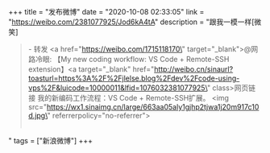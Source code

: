 +++
title = "发布微博"
date = "2020-10-08 02:33:05"
link = "https://weibo.com/2381077925/Jod6kA4tA"
description = "跟我一模一样[微笑]<br><blockquote> - 转发 <a href=\"https://weibo.com/1715118170\" target=\"_blank\">@网路冷眼</a>: 【My new coding workflow: VS Code + Remote-SSH extension】<a target=\"_blank\" href=\"http://weibo.cn/sinaurl?toasturl=https%3A%2F%2Fjlelse.blog%2Fdev%2Fcode-using-vps%2F&luicode=10000011&lfid=1076032381077925\" class>网页链接</a> 我的新编码工作流程：VS Code + Remote-SSH扩展。 <img src=\"https://wx1.sinaimg.cn/large/663aa05aly1gjhp2tjwa1j20m917c10d.jpg\" referrerpolicy=\"no-referrer\"><br><br></blockquote>"
tags = ["新浪微博"]
+++
